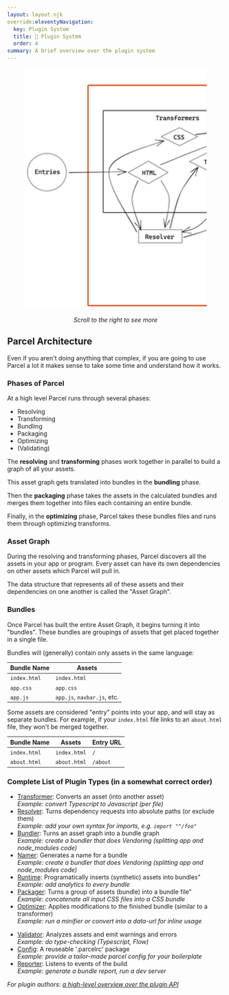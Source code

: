 ```yaml
---
layout: layout.njk
override:eleventyNavigation:
  key: Plugin System
  title: 🔌 Plugin System
  order: 4
summary: A brief overview over the plugin system
---
```


<figure>
  <div style="overflow-x: auto;">
    <img style="height: 35rem; max-height: 65vh; max-width: none;" src="./full_diagram.opt.png"/>
  </div>
  <figcaption style="text-align: center;">

_Scroll to the right to see more_

  </figcaption>
</figure>

## Parcel Architecture

Even if you aren't doing anything that complex, if you are going to use Parcel
a lot it makes sense to take some time and understand how it works.

### Phases of Parcel

At a high level Parcel runs through several phases:

- Resolving
- Transforming
- Bundling
- Packaging
- Optimizing
- (Validating)

The **resolving** and **transforming** phases work together in parallel to
build a graph of all your assets.

This asset graph gets translated into bundles in the **bundling** phase.

Then the **packaging** phase takes the assets in the calculated bundles and
merges them together into files each containing an entire bundle.

Finally, in the **optimizing** phase, Parcel takes these bundles files and runs
them through optimizing transforms.

### Asset Graph

During the resolving and transforming phases, Parcel discovers all the assets
in your app or program. Every asset can have its own dependencies on other
assets which Parcel will pull in.

The data structure that represents all of these assets and their dependencies
on one another is called the "Asset Graph".

### Bundles

Once Parcel has built the entire Asset Graph, it begins turning it into
"bundles". These bundles are groupings of assets that get placed together in a
single file.

Bundles will (generally) contain only assets in the same language:

| Bundle Name  | Assets                      |
| ------------ | --------------------------- |
| `index.html` | `index.html`                |
| `app.css`    | `app.css`                   |
| `app.js`     | `app.js`, `navbar.js`, etc. |

Some assets are considered "entry" points into your app, and will stay as
separate bundles. For example, if your `index.html` file links to an
`about.html` file, they won't be merged together.

| Bundle Name  | Assets       | Entry URL |
| ------------ | ------------ | --------- |
| `index.html` | `index.html` | `/`       |
| `about.html` | `about.html` | `/about`  |


### Complete List of Plugin Types (in a somewhat correct order)

- [Transformer](transformer): Converts an asset (into another asset) <br>
  _Example: convert Typescript to Javascript (per file)_
- [Resolver](resolver): Turns dependency requests into absolute paths (or exclude them) <br>
  _Example: add your own syntax for imports, e.g. `import "^/foo"`_
- [Bundler](bundler): Turns an asset graph into a bundle graph <br>
  _Example: create a bundler that does Vendoring (splitting app and node_modules code)_
- [Namer](namer): Generates a name for a bundle <br>
  _Example: create a bundler that does Vendoring (splitting app and node_modules code)_
- [Runtime](runtime): Programatically inserts (synthetic) assets into bundles" <br>
  _Example: add analytics to every bundle_
- [Packager](packager): Turns a group of assets (bundle) into a bundle file" <br>
  _Example: concatenate all input CSS files into a CSS bundle_
- [Optimizer](optimizer): Applies modifications to the finished bundle (similar to a transformer) <br>
  _Example: run a minifier or convert into a data-url for inline usage_

<p></p> <!-- Force two lists -->

- [Validator](validator): Analyzes assets and emit warnings and errors <br>
  _Example: do type-checking (Typescript, Flow)_
- [Config](config): A reuseable '.parcelrc' package <br>
  _Example: provide a tailor-made parcel config for your boilerplate_ <br>
- [Reporter](reporter): Listens to events of the build <br>
  _Example: generate a bundle report, run a dev server_

_For plugin authors: [a high-level overview over the plugin API](data-structures)_
